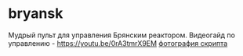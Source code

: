 # bryansk
Мудрый пульт для управления Брянским реактором. Видеогайд по управлению - https://youtu.be/0rA3tmrX9EM
[фотография скрипта](https://sun9-25.userapi.com/impg/sEaUMYG60KceJeSW9BlE-a7eX7TmrxEWb9rZzQ/fe1TZZrrBDU.jpg?size=1894x973&quality=96&sign=d2693cf78d882f1246f8b9b3478eee15&type=album)

